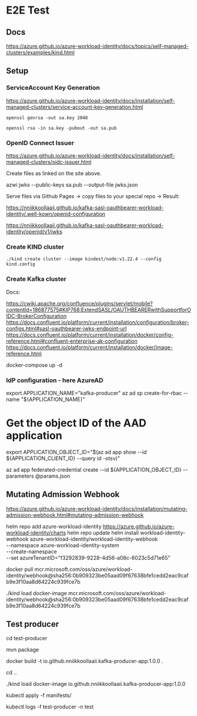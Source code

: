 # E2E Test

## Docs

https://azure.github.io/azure-workload-identity/docs/topics/self-managed-clusters/examples/kind.html

## Setup

### ServiceAccount Key Generation

https://azure.github.io/azure-workload-identity/docs/installation/self-managed-clusters/service-account-key-generation.html

    openssl genrsa -out sa.key 2048

    openssl rsa -in sa.key -pubout -out sa.pub

### OpenID Connect Issuer

https://azure.github.io/azure-workload-identity/docs/installation/self-managed-clusters/oidc-issuer.html

Create files as linked on the site above.

  azwi jwks --public-keys sa.pub --output-file jwks.json

Serve files via Github Pages -> copy files to your special <username> repo -> Result:

https://nniikkoollaaii.github.io/kafka-sasl-oauthbearer-workload-identity/.well-kown/openid-configuration

https://nniikkoollaaii.github.io/kafka-sasl-oauthbearer-workload-identity/openid/v1/jwks



### Create KIND cluster

```
./kind create cluster --image kindest/node:v1.22.4 --config kind.config
```


### Create Kafka cluster

Docs:

https://cwiki.apache.org/confluence/plugins/servlet/mobile?contentId=186877575#KIP768:ExtendSASL/OAUTHBEARERwithSupportforOIDC-BrokerConfiguration
https://docs.confluent.io/platform/current/installation/configuration/broker-configs.html#sasl-oauthbearer-jwks-endpoint-url
https://docs.confluent.io/platform/current/installation/docker/config-reference.html#confluent-enterprise-ak-configuration
https://docs.confluent.io/platform/current/installation/docker/image-reference.html


  docker-compose up -d

### IdP configuration - here AzureAD

  export APPLICATION_NAME="kafka-producer"
  az ad sp create-for-rbac --name "${APPLICATION_NAME}"

  # Get the object ID of the AAD application
  export APPLICATION_OBJECT_ID="$(az ad app show --id ${APPLICATION_CLIENT_ID} --query id -otsv)"

  az ad app federated-credential create --id ${APPLICATION_OBJECT_ID} --parameters @params.json


## Mutating Admission Webhook

https://azure.github.io/azure-workload-identity/docs/installation/mutating-admission-webhook.html#mutating-admission-webhook


  helm repo add azure-workload-identity https://azure.github.io/azure-workload-identity/charts
  helm repo update
  helm install workload-identity-webhook azure-workload-identity/workload-identity-webhook \
    --namespace azure-workload-identity-system \
    --create-namespace \
    --set azureTenantID="f3292839-9228-4d56-a08c-6023c5d71e65"


  docker pull mcr.microsoft.com/oss/azure/workload-identity/webhook@sha256:0b909323be05aad09f67638bfe1cedd2eac9cafb9e3f10aa8d64224c939fce7b
  
  ./kind load docker-image mcr.microsoft.com/oss/azure/workload-identity/webhook@sha256:0b909323be05aad09f67638bfe1cedd2eac9cafb9e3f10aa8d64224c939fce7b

## Test producer

  cd test-producer

  mvn package

  docker build -t io.github.nniikkoollaaii.kafka-producer-app:1.0.0 .

  cd ..

  ./kind load docker-image io.github.nniikkoollaaii.kafka-producer-app:1.0.0

  kubectl apply -f manifests/

  kubectl logs -f test-producer -n test